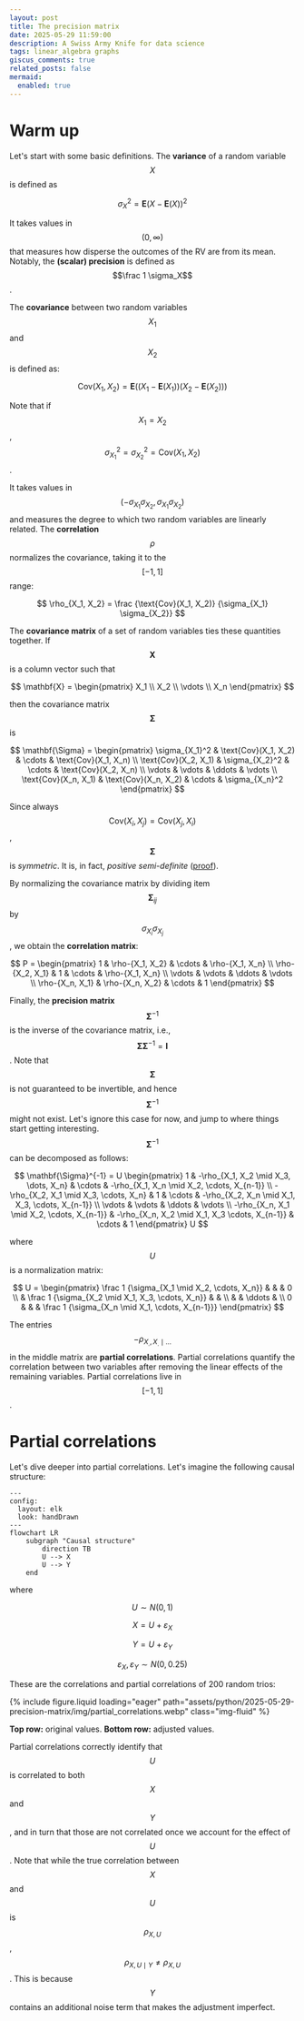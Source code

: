 ```yaml
---
layout: post
title: The precision matrix
date: 2025-05-29 11:59:00
description: A Swiss Army Knife for data science
tags: linear_algebra graphs
giscus_comments: true
related_posts: false
mermaid:
  enabled: true
---
```


# Warm up

Let's start with some basic definitions. The **variance** of a random variable $$X$$ is defined as

$$
\sigma_X^2 = \mathbf{E}(X - \mathbf{E}(X))^2
$$

It takes values in $$(0, \infty)$$ that measures how disperse the outcomes of the RV are from its mean. Notably, the **(scalar) precision** is defined as $$\frac 1 \sigma_X$$.

The **covariance** between two random variables $$X_1$$ and $$X_2$$ is defined as:

$$
\text{Cov}(X_1, X_2) = \mathbf{E}((X_1 - \mathbf{E}(X_1))(X_2 - \mathbf{E}(X_2)))
$$

Note that if $$X_1 = X_2$$, $$\sigma_{X_1}^2 = \sigma_{X_2}^2 = \text{Cov}(X_1, X_2)$$.

It takes values in $$(-\sigma_{X_1} \sigma_{X_2}, \sigma_{X_1} \sigma_{X_2})$$ and measures the degree to which two random variables are linearly related. The **correlation** $$\rho$$ normalizes the covariance, taking it to the $$[-1, 1]$$ range:

$$
\rho_{X_1, X_2} = \frac {\text{Cov}(X_1, X_2)} {\sigma_{X_1} \sigma_{X_2}}
$$

The **covariance matrix** of a set of random variables ties these quantities together. If $$\mathbf{X}$$ is a column vector such that

$$
\mathbf{X} = \begin{pmatrix}
  X_1 \\
  X_2 \\
  \vdots \\
  X_n
\end{pmatrix}
$$

then the covariance matrix $$\mathbf{\Sigma}$$ is

$$
\mathbf{\Sigma} = \begin{pmatrix}
    \sigma_{X_1}^2        & \text{Cov}(X_1, X_2) & \cdots & \text{Cov}(X_1, X_n) \\
    \text{Cov}(X_2, X_1)  & \sigma_{X_2}^2       & \cdots & \text{Cov}(X_2, X_n) \\
    \vdots                & \vdots               & \ddots & \vdots               \\
    \text{Cov}(X_n, X_1)  & \text{Cov}(X_n, X_2) & \cdots & \sigma_{X_n}^2
\end{pmatrix}
$$

Since always $$\text{Cov}(X_i, X_j) = \text{Cov}(X_j, X_i)$$, $$\mathbf{\Sigma}$$ is _symmetric_. It is, in fact, _positive semi-definite_ ([proof](https://statproofbook.github.io/P/covmat-psd.html)).

By normalizing the covariance matrix by dividing item $$\mathbf{\Sigma}_{ij}$$ by $$\sigma_{X_i} \sigma_{X_j}$$, we obtain the **correlation matrix**:

$$
P = \begin{pmatrix}
    1               & \rho-{X_1, X_2} & \cdots & \rho-{X_1, X_n} \\
    \rho-{X_2, X_1}  & 1              & \cdots & \rho-{X_1, X_n} \\
    \vdots          & \vdots         & \ddots & \vdots         \\
    \rho-{X_n, X_1}  & \rho-{X_n, X_2} & \cdots & 1
\end{pmatrix}
$$

Finally, the **precision matrix** $$\mathbf{\Sigma}^{-1}$$ is the inverse of the covariance matrix, i.e., $$\mathbf{\Sigma} \mathbf{\Sigma}^{-1} = \mathbf{I}$$. Note that $$\mathbf{\Sigma}$$ is not guaranteed to be invertible, and hence $$\mathbf{\Sigma}^{-1}$$ might not exist. Let's ignore this case for now, and jump to where things start getting interesting. $$\mathbf{\Sigma}^{-1}$$ can be decomposed as follows:

$$
\mathbf{\Sigma}^{-1} =
U
\begin{pmatrix}
    1                                           & -\rho_{X_1, X_2 \mid X_3, \dots, X_n}          & \cdots & -\rho_{X_1, X_n \mid X_2, \cdots, X_{n-1}}      \\
    -\rho_{X_2, X_1 \mid X_3, \cdots, X_n}      & 1                                              & \cdots & -\rho_{X_2, X_n \mid X_1, X_3, \cdots, X_{n-1}} \\
    \vdots                                      & \vdots                                         & \ddots & \vdots                                          \\
    -\rho_{X_n, X_1 \mid X_2, \cdots, X_{n-1}}  & -\rho_{X_n, X_2 \mid X_1, X_3 \cdots, X_{n-1}} & \cdots & 1
\end{pmatrix}
U
$$

where $$U$$ is a normalization matrix:

$$
U =
\begin{pmatrix}
    \frac 1 {\sigma_{X_1 \mid X_2, \cdots, X_n}} &                                                   &        & 0 \\
                                                 & \frac 1 {\sigma_{X_2 \mid X_1, X_3, \cdots, X_n}} &        &   \\
                                                 &                                                   & \ddots &   \\
    0                                            &                                                   &        & \frac 1 {\sigma_{X_n \mid X_1, \cdots, X_{n-1}}}
\end{pmatrix}
$$

The entries $$-\rho_{X_., X_. \mid \dots}$$ in the middle matrix are **partial correlations**. Partial correlations quantify the correlation between two variables after removing the linear effects of the remaining variables. Partial correlations live in $$[-1, 1]$$.

# Partial correlations

Let's dive deeper into partial correlations. Let's imagine the following causal structure:

```mermaid
---
config:
  layout: elk
  look: handDrawn
---
flowchart LR
    subgraph "Causal structure"
        direction TB
        U --> X
        U --> Y
    end
```

where

$$
U \sim N(0, 1)
$$

$$
X = U + \varepsilon_X
$$

$$
Y = U + \varepsilon_Y
$$

$$
\varepsilon_X, \varepsilon_Y \sim N(0, 0.25)
$$

These are the correlations and partial correlations of 200 random trios:

{% include figure.liquid loading="eager" path="assets/python/2025-05-29-precision-matrix/img/partial_correlations.webp" class="img-fluid" %}

<div class="caption">
    <strong>Top row:</strong> original values. <strong>Bottom row:</strong> adjusted values.
</div>

Partial correlations correctly identify that $$U$$ is correlated to both $$X$$ and $$Y$$, and in turn that those are not correlated once we account for the effect of $$U$$. Note that while the true correlation between $$X$$ and $$U$$ is $$\rho_{X, U}$$, $$\rho_{X, U \mid Y} \neq \rho_{X, U}$$. This is because $$Y$$ contains an additional noise term that makes the adjustment imperfect.
